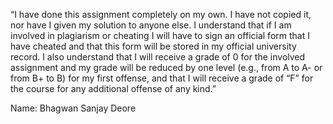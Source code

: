 “I have done this assignment completely on my own. I have not copied it, nor have I given my solution to anyone else. I understand that if I am involved in plagiarism or cheating I will have to sign an official form that I have cheated and that this form will be stored in my official university record. I also understand that I will receive a grade of 0 for the involved assignment and my grade will be reduced by one level (e.g., from A to A- or from B+ to B) for my first offense, and that I will receive a grade of “F” for the course for any additional offense of any kind.”


Name: Bhagwan Sanjay Deore
